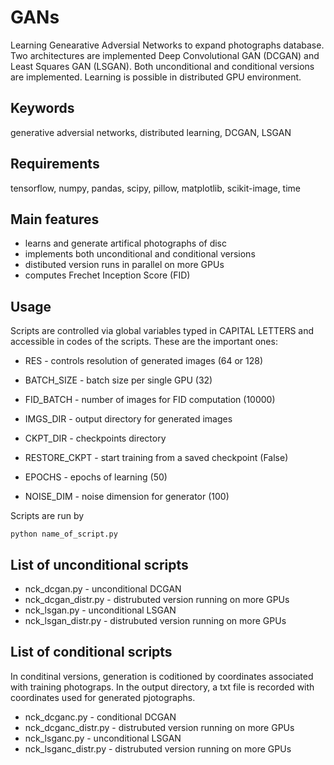 # GANs
Learning Genearative Adversial Networks to expand photographs database. Two architectures are implemented Deep Convolutional GAN (DCGAN) and Least Squares GAN (LSGAN). Both unconditional and conditional versions are implemented. Learning is possible in distributed GPU environment.

## Keywords
generative adversial networks, distributed learning, DCGAN, LSGAN

## Requirements

tensorflow, numpy, pandas, scipy, pillow, matplotlib, scikit-image, time

## Main features
- learns and generate artifical photographs of disc
- implements both unconditional and conditional versions
- distibuted version runs in parallel on more GPUs
- computes Frechet Inception Score (FID)

## Usage
Scripts are controlled via global variables typed in CAPITAL LETTERS and accessible in codes of the scripts. These are the important ones:

- RES - controls resolution of generated images (64 or 128)
- BATCH_SIZE - batch size per single GPU (32)
- FID_BATCH - number of images for FID computation (10000)

- IMGS_DIR - output directory for generated images
- CKPT_DIR - checkpoints directory
- RESTORE_CKPT - start training from a saved checkpoint (False)

- EPOCHS - epochs of learning (50)
- NOISE_DIM - noise dimension for generator (100)

Scripts are run by
```
python name_of_script.py
```

## List of unconditional scripts
- nck_dcgan.py - unconditional DCGAN
- nck_dcgan_distr.py - distrubuted version running on more GPUs
- nck_lsgan.py - unconditional LSGAN
- nck_lsgan_distr.py - distrubuted version running on more GPUs

## List of conditional scripts
In conditinal versions, generation is coditioned by coordinates associated with training photograps. In the output directory, a txt file is recorded with coordinates used for generated pjotographs.

- nck_dcganc.py - conditional DCGAN
- nck_dcganc_distr.py - distrubuted version running on more GPUs
- nck_lsganc.py - unconditional LSGAN
- nck_lsganc_distr.py - distrubuted version running on more GPUs
